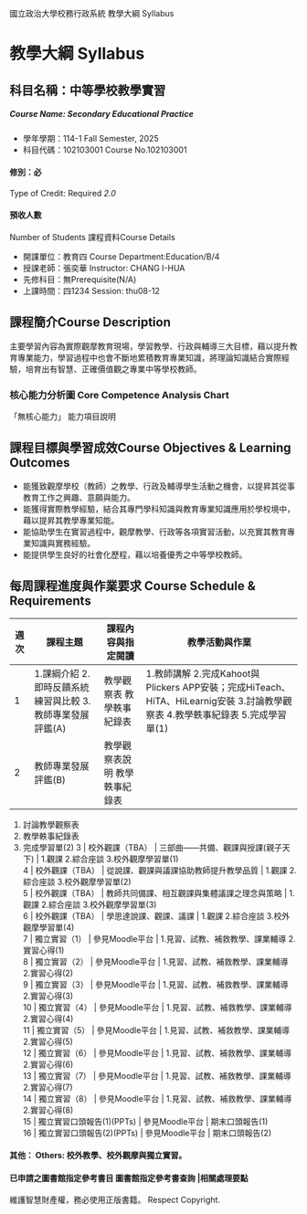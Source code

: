 國立政治大學校務行政系統 教學大綱 Syllabus
# 教學大綱 Syllabus
##  科目名稱：中等學校教學實習
#####  Course Name: Secondary Educational Practice
  * 學年學期：114-1 Fall Semester, 2025 
  * 科目代碼：102103001 Course No.102103001
#### 修別：必
Type of Credit: Required 
_2.0_
#### 預收人數
Number of Students
課程資料Course Details
  * 開課單位：教育四 Course Department:Education/B/4 
  * 授課老師：張奕華 Instructor: CHANG I-HUA 
  * 先修科目：無Prerequisite(N/A)
  * 上課時間：四1234 Session: thu08-12
##  課程簡介Course Description
主要學習內容為實際觀摩教育現場，學習教學、行政與輔導三大目標，藉以提升教育專業能力，學習過程中也會不斷地累積教育專業知識，將理論知識結合實際經驗，培育出有智慧、正確價值觀之專業中等學校教師。
###  核心能力分析圖 Core Competence Analysis Chart
「無核心能力」 
能力項目說明
##  課程目標與學習成效Course Objectives & Learning Outcomes 
  * 能獲致觀摩學校（教師）之教學、行政及輔導學生活動之機會，以提昇其從事教育工作之興趣、意願與能力。 
  * 能獲得實際教學經驗，結合其專門學科知識與教育專業知識應用於學校境中，藉以提昇其教學專業知能。 
  * 能協助學生在實習過程中，觀摩教學、行政等各項實習活動，以充實其教育專業知識與實務經驗。
  * 能提供學生良好的社會化歷程，藉以培養優秀之中等學校教師。
##  每周課程進度與作業要求 Course Schedule & Requirements
|  週次 |  課程主題 |  課程內容與指定閱讀 |  教學活動與作業  
---|---|---|---  
1 |  1.課綱介紹 2.即時反饋系統練習與比較 3.教師專業發展評鑑(A) |  教學觀察表 教學軼事紀錄表 |  1.教師講解 2.完成Kahoot與Plickers APP安裝；完成HiTeach、HiTA、HiLearnig安裝 3.討論教學觀察表 4.教學軼事紀錄表 5.完成學習單(1)  
2 |  教師專業發展評鑑(B) |  教學觀察表說明 教學軼事紀錄表 | 
  1. 討論教學觀察表
  2. 教學軼事紀錄表
  3. 完成學習單(2)
3 |  校外觀課（TBA） |  三部曲——共備、觀課與授課(親子天下) |  1.觀課 2.綜合座談 3.校外觀摩學習單(1)  
4 |  校外觀課（TBA） |  從說課、觀課與議課協助教師提升教學品質 |  1.觀課 2.綜合座談 3.校外觀摩學習單(2)  
5 |  校外觀課（TBA） |  教師共同備課、相互觀課與集體議課之理念與策略 |  1.觀課 2.綜合座談 3.校外觀摩學習單(3)  
6 |  校外觀課（TBA） |  學思達說課、觀課、議課 |  1.觀課 2.綜合座談 3.校外觀摩學習單(4)  
7 |  獨立實習（1） |  參見Moodle平台 |  1.見習、試教、補救教學、課業輔導 2.實習心得(1)  
8 |  獨立實習（2） |  參見Moodle平台 |  1.見習、試教、補救教學、課業輔導 2.實習心得(2)  
9 |  獨立實習（3） |  參見Moodle平台 |  1.見習、試教、補救教學、課業輔導 2.實習心得(3)  
10 |  獨立實習（4） |  參見Moodle平台 |  1.見習、試教、補救教學、課業輔導 2.實習心得(4)  
11 |  獨立實習（5） |  參見Moodle平台 |  1.見習、試教、補救教學、課業輔導 2.實習心得(5)  
12 |  獨立實習（6） |  參見Moodle平台 |  1.見習、試教、補救教學、課業輔導 2.實習心得(6)  
13 |  獨立實習（7） |  參見Moodle平台 |  1.見習、試教、補救教學、課業輔導 2.實習心得(7)  
14 |  獨立實習（8） |  參見Moodle平台 |  1.見習、試教、補救教學、課業輔導 2.實習心得(8)  
15 |  獨立實習口頭報告(1)(PPTs) |  參見Moodle平台 |  期末口頭報告(1)  
16 |  獨立實習口頭報告(2)(PPTs) |  參見Moodle平台 |  期末口頭報告(2)  
####  其他： Others: 校外教學、校外觀摩與獨立實習。 
####  已申請之圖書館指定參考書目  圖書館指定參考書查詢 |相關處理要點
維護智慧財產權，務必使用正版書籍。 Respect Copyright.